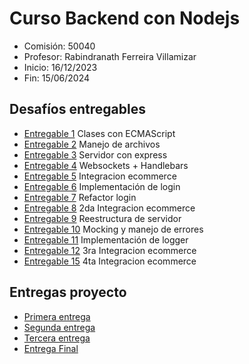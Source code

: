 # Curso Backend con Nodejs

- Comisión: 50040
- Profesor: Rabindranath Ferreira Villamizar
- Inicio: 16/12/2023
- Fin: 15/06/2024

## Desafíos entregables

- [Entregable 1](./Entregas-Desafios/entrega-01/) Clases con ECMAScript
- [Entregable 2](./Entregas-Desafios/entrega-02/) Manejo de archivos
- [Entregable 3](./Entregas-Desafios/entrega-03/) Servidor con express
- [Entregable 4](./Entregas-Desafios/entrega-04/) Websockets + Handlebars
- [Entregable 5](./Entregas-Desafios/entrega-05/) Integracion ecommerce
- [Entregable 6](./Entregas-Desafios/entrega-06/) Implementación de login
- [Entregable 7](./Entregas-Desafios/entrega-07/) Refactor login
- [Entregable 8](./Entregas-Desafios/entrega-08/) 2da Integracion ecommerce
- [Entregable 9](./Entregas-Desafios/entrega-09/) Reestructura de servidor
- [Entregable 10](./Entregas-Desafios/entrega-10/) Mocking y manejo de errores
- [Entregable 11](./Entregas-Desafios/entrega-11/) Implementación de logger
- [Entregable 12](./Entregas-Desafios/entrega-12/) 3ra Integracion ecommerce
- [Entregable 15](./Entregas-Desafios/entrega-15/) 4ta Integracion ecommerce

## Entregas proyecto

- [Primera entrega](./Entregas-Proyecto/proyecto-01/)
- [Segunda entrega](./Entregas-Proyecto/proyecto-02/)
- [Tercera entrega](./Entregas-Proyecto/proyecto-03/)
- [Entrega Final](./Entregas-Proyecto/proyecto-entrega-final/)